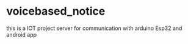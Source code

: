 # voicebased_notice
this is a IOT project server for communication with arduino Esp32 and android app
